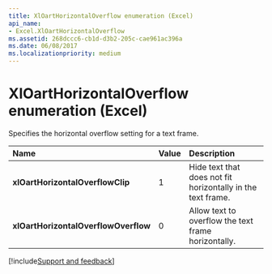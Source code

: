 ```yaml
---
title: XlOartHorizontalOverflow enumeration (Excel)
api_name:
- Excel.XlOartHorizontalOverflow
ms.assetid: 268dccc6-cb1d-d3b2-205c-cae961ac396a
ms.date: 06/08/2017
ms.localizationpriority: medium
---
```



# XlOartHorizontalOverflow enumeration (Excel)

Specifies the horizontal overflow setting for a text frame.



|Name|Value|Description|
|:-----|:-----|:-----|
| **xlOartHorizontalOverflowClip**|1|Hide text that does not fit horizontally in the text frame.|
| **xlOartHorizontalOverflowOverflow**|0|Allow text to overflow the text frame horizontally.|

[!include[Support and feedback](~/includes/feedback-boilerplate.md)]
